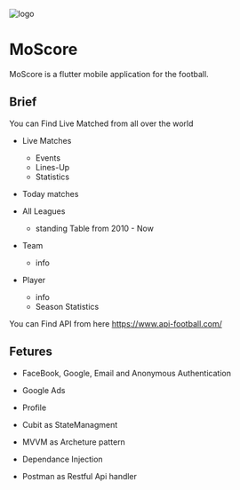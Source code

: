 ![logo](https://user-images.githubusercontent.com/66007646/212796261-00e1791c-b28b-4ef0-95ad-37c390bbc531.png) 
# MoScore


MoScore is a flutter mobile application for the football.

## Brief

You can Find Live Matched from all over the world
- Live Matches
	- Events
	- Lines-Up
	- Statistics

- Today matches
- All Leagues
	- standing Table from 2010 - Now
- Team
	- info
- Player
	- info
	- Season Statistics

You can Find API from here https://www.api-football.com/

## Fetures
- FaceBook, Google, Email and Anonymous Authentication
- Google Ads
- Profile

- Cubit as StateManagment 
- MVVM as Archeture pattern
- Dependance Injection
- Postman as Restful Api handler
